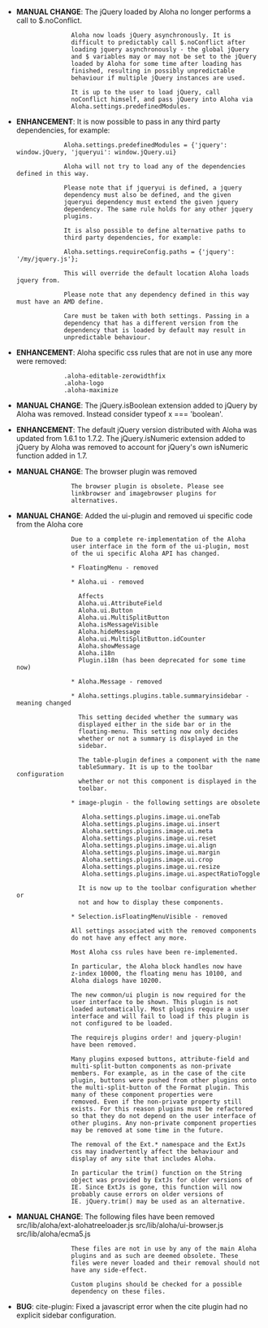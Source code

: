 - **MANUAL CHANGE**: The jQuery loaded by Aloha no longer performs a call to $.noConflict.

                     Aloha now loads jQuery asynchronously. It is
                     difficult to predictably call $.noConflict after
                     loading jquery asynchronously - the global jQuery
                     and $ variables may or may not be set to the jQuery
                     loaded by Aloha for some time after loading has
                     finished, resulting in possibly unpredictable
                     behaviour if multiple jQuery instances are used.

                     It is up to the user to load jQuery, call
                     noConflict himself, and pass jQuery into Aloha via
                     Aloha.settings.predefinedModules.

- **ENHANCEMENT**: It is now possible to pass in any third party
                   dependencies, for example:

                   Aloha.settings.predefinedModules = {'jquery': window.jQuery, 'jqueryui': window.jQuery.ui}

                   Aloha will not try to load any of the dependencies defined in this way.

                   Please note that if jqueryui is defined, a jquery
                   dependency must also be defined, and the given
                   jqueryui dependency must extend the given jquery
                   dependency. The same rule holds for any other jquery
                   plugins.

                   It is also possible to define alternative paths to
                   third party dependencies, for example:

                   Aloha.settings.requireConfig.paths = {'jquery': '/my/jquery.js'};

                   This will override the default location Aloha loads jquery from.

                   Please note that any dependency defined in this way must have an AMD define.

                   Care must be taken with both settings. Passing in a
                   dependency that has a different version from the
                   dependency that is loaded by default may result in
                   unpredictable behaviour.

- **ENHANCEMENT**: Aloha specific css rules that are not in use any more were removed:

                   .aloha-editable-zerowidthfix
                   .aloha-logo
                   .aloha-maximize

- **MANUAL CHANGE**: The jQuery.isBoolean extension added to jQuery by Aloha was removed.
                     Instead consider typeof x === 'boolean'. 

- **ENHANCEMENT**: The default jQuery version distributed with Aloha was updated from 1.6.1 to 1.7.2.
                   The jQuery.isNumeric extension added to jQuery by Aloha was removed to
                   account for jQuery's own isNumeric function added in 1.7.

- **MANUAL CHANGE**: The browser plugin was removed

                     The browser plugin is obsolete. Please see
                     linkbrowser and imagebrowser plugins for
                     alternatives.

- **MANUAL CHANGE**: Added the ui-plugin and removed ui specific code from the Aloha core

                     Due to a complete re-implementation of the Aloha
                     user interface in the form of the ui-plugin, most
                     of the ui specific Aloha API has changed.

                     * FloatingMenu - removed

                     * Aloha.ui - removed

                       Affects
                       Aloha.ui.AttributeField
                       Aloha.ui.Button
                       Aloha.ui.MultiSplitButton
                       Aloha.isMessageVisible
                       Aloha.hideMessage
                       Aloha.ui.MultiSplitButton.idCounter
                       Aloha.showMessage
                       Aloha.i18n
                       Plugin.i18n (has been deprecated for some time now)

                     * Aloha.Message - removed

                     * Aloha.settings.plugins.table.summaryinsidebar - meaning changed

                       This setting decided whether the summary was
                       displayed either in the side bar or in the
                       floating-menu. This setting now only decides
                       whether or not a summary is displayed in the
                       sidebar.

                       The table-plugin defines a component with the name
                       tableSummary. It is up to the toolbar configuration
                       whether or not this component is displayed in the
                       toolbar.

                     * image-plugin - the following settings are obsolete

                        Aloha.settings.plugins.image.ui.oneTab
                        Aloha.settings.plugins.image.ui.insert
                        Aloha.settings.plugins.image.ui.meta
                        Aloha.settings.plugins.image.ui.reset
                        Aloha.settings.plugins.image.ui.align
                        Aloha.settings.plugins.image.ui.margin
                        Aloha.settings.plugins.image.ui.crop
                        Aloha.settings.plugins.image.ui.resize
                        Aloha.settings.plugins.image.ui.aspectRatioToggle

                       It is now up to the toolbar configuration whether or
                       not and how to display these components.

                     * Selection.isFloatingMenuVisible - removed
 
                     All settings associated with the removed components
                     do not have any effect any more.

                     Most Aloha css rules have been re-implemented.
                     
                     In particular, the Aloha block handles now have
                     z-index 10000, the floating menu has 10100, and
                     Aloha dialogs have 10200.

                     The new common/ui plugin is now required for the
                     user interface to be shown. This plugin is not
                     loaded automatically. Most plugins require a user
                     interface and will fail to load if this plugin is
                     not configured to be loaded.

                     The requirejs plugins order! and jquery-plugin!
                     have been removed.

                     Many plugins exposed buttons, attribute-field and
                     multi-split-button components as non-private
                     members. For example, as in the case of the cite
                     plugin, buttons were pushed from other plugins onto
                     the multi-split-button of the Format plugin. This
                     many of these component properties were
                     removed. Even if the non-private property still
                     exists. For this reason plugins must be refactored
                     so that they do not depend on the user interface of
                     other plugins. Any non-private component properties
                     may be removed at some time in the future.

                     The removal of the Ext.* namespace and the ExtJs
                     css may inadvertently affect the behaviour and
                     display of any site that includes Aloha.

                     In particular the trim() function on the String
                     object was provided by ExtJs for older versions of
                     IE. Since ExtJs is gone, this function will now
                     probably cause errors on older versions of
                     IE. jQuery.trim() may be used as an alternative.

- **MANUAL CHANGE**: The following files have been removed
                     src/lib/aloha/ext-alohatreeloader.js
                     src/lib/aloha/ui-browser.js
                     src/lib/aloha/ecma5.js

                     These files are not in use by any of the main Aloha
                     plugins and as such are deemed obsolete. These
                     files were never loaded and their removal should not
                     have any side-effect.

                     Custom plugins should be checked for a possible
                     dependency on these files.

- **BUG**: cite-plugin: Fixed a javascript error when the cite plugin had no explicit sidebar configuration.
